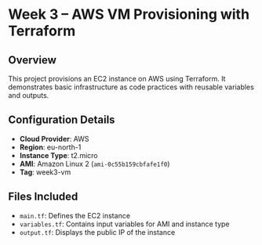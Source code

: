 # Week 3 – AWS VM Provisioning with Terraform

## Overview
This project provisions an EC2 instance on AWS using Terraform. It demonstrates basic infrastructure as code practices with reusable variables and outputs.

## Configuration Details
- **Cloud Provider**: AWS
- **Region**: eu-north-1
- **Instance Type**: t2.micro
- **AMI**: Amazon Linux 2 (`ami-0c55b159cbfafe1f0`)
- **Tag**: week3-vm

## Files Included
- `main.tf`: Defines the EC2 instance
- `variables.tf`: Contains input variables for AMI and instance type
- `output.tf`: Displays the public IP of the instance
